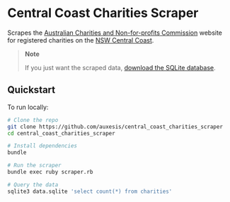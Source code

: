 # Central Coast Charities Scraper

Scrapes the [Australian Charities and Non-for-profits Commission](https://acnc.gov.au/) website for registered charities on the [NSW Central Coast](https://en.wikipedia.org/wiki/Central_Coast_(New_South_Wales)).

> **Note**
>
> If you just want the scraped data, [download the SQLite database](https://github.com/auxesis/central_coast_charities_scraper/releases/tag/scraper).

## Quickstart

To run locally:

``` bash
# Clone the repo
git clone https://github.com/auxesis/central_coast_charities_scraper
cd central_coast_charities_scraper

# Install dependencies
bundle

# Run the scraper
bundle exec ruby scraper.rb

# Query the data
sqlite3 data.sqlite 'select count(*) from charities'
```

